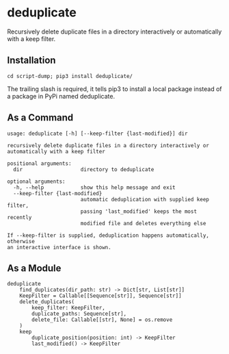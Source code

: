 # deduplicate

Recursively delete duplicate files in a directory interactively or
automatically with a keep filter.

## Installation

```
cd script-dump; pip3 install deduplicate/
```

The trailing slash is required, it tells pip3 to install a local package instead of a package in PyPi named deduplicate.

## As a Command

```
usage: deduplicate [-h] [--keep-filter {last-modified}] dir

recursively delete duplicate files in a directory interactively or
automatically with a keep filter

positional arguments:
  dir                   directory to deduplicate

optional arguments:
  -h, --help            show this help message and exit
  --keep-filter {last-modified}
                        automatic deduplication with supplied keep filter,
                        passing 'last_modified' keeps the most recently
                        modified file and deletes everything else

If --keep-filter is supplied, deduplication happens automatically, otherwise
an interactive interface is shown.
```

## As a Module

```
deduplicate
    find_duplicates(dir_path: str) -> Dict[str, List[str]]
    KeepFilter = Callable[[Sequence[str]], Sequence[str]]
    delete_duplicates(
        keep_filter: KeepFilter,
        duplicate_paths: Sequence[str],
        delete_file: Callable[[str], None] = os.remove
    )
    keep
        duplicate_position(position: int) -> KeepFilter
        last_modified() -> KeepFilter
```
